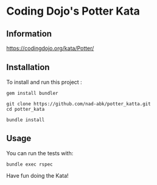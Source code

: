 # Coding Dojo's Potter Kata
      
## Information

https://codingdojo.org/kata/Potter/

## Installation

To install and run this project :

    gem install bundler

    git clone https://github.com/nad-abk/potter_katta.git
    cd potter_kata

    bundle install

## Usage

You can run the tests with:

    bundle exec rspec


Have fun doing the Kata!